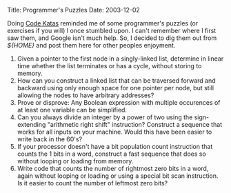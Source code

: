 Title: Programmer's Puzzles
Date: 2003-12-02

<p>
Doing <a
href='http://www.pragprog.com/pragdave/Practices/Kata/Index.rdoc,v'>Code
Katas</a> reminded me of some programmer's puzzles (or exercises if you
will) I once stumbled upon. I can't remember where I first saw them, and
Google isn't much help. So, I decided to dig them out from
<var>${HOME}</var> and post them here for other peoples enjoyment.
</p>

<ol>
<li>
Given a pointer to the first node in a singly-linked list,
determine in linear time whether the list terminates or has a cycle,
without storing to memory.
</li>
<li>
How can you construct a linked list that can be traversed forward
and backward using only enough space for one pointer per node, but still
allowing the nodes to have arbitrary addresses?
</li>
<li>
Prove or disprove: Any Boolean expression with multiple occurences
of at least one variable can be simplified.
</li>
<li>
Can you always divide an integer by a power of two using the
sign-extending "arithmetic right shift" instruction? Construct a
sequence that works for all inputs on your machine. Would this have been
easier to write back in the 60's?
</li>
<li>
If your processor doesn't have a bit population count instruction
that counts the 1 bits in a word, construct a fast sequence that does so
without looping or loading from memory.
</li>
<li>
Write code that counts the number of rightmost zero bits in a word,
again without looping or loading or using a special bit scan
instruction. Is it easier to count the number of leftmost zero bits?
</li>
</ol>
